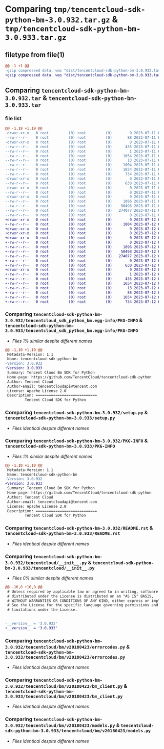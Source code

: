 # Comparing `tmp/tencentcloud-sdk-python-bm-3.0.932.tar.gz` & `tmp/tencentcloud-sdk-python-bm-3.0.933.tar.gz`

## filetype from file(1)

```diff
@@ -1 +1 @@
-gzip compressed data, was "dist/tencentcloud-sdk-python-bm-3.0.932.tar", last modified: Tue Jul 11 00:31:28 2023, max compression
+gzip compressed data, was "dist/tencentcloud-sdk-python-bm-3.0.933.tar", last modified: Wed Jul 12 00:20:10 2023, max compression
```

## Comparing `tencentcloud-sdk-python-bm-3.0.932.tar` & `tencentcloud-sdk-python-bm-3.0.933.tar`

### file list

```diff
@@ -1,19 +1,19 @@
-drwxr-xr-x   0 root         (0) root         (0)        0 2023-07-11 00:31:28.000000 tencentcloud-sdk-python-bm-3.0.932/
--rw-r--r--   0 root         (0) root         (0)       88 2023-07-11 00:31:28.000000 tencentcloud-sdk-python-bm-3.0.932/setup.cfg
-drwxr-xr-x   0 root         (0) root         (0)        0 2023-07-11 00:31:28.000000 tencentcloud-sdk-python-bm-3.0.932/tencentcloud_sdk_python_bm.egg-info/
--rw-r--r--   0 root         (0) root         (0)      435 2023-07-11 00:31:28.000000 tencentcloud-sdk-python-bm-3.0.932/tencentcloud_sdk_python_bm.egg-info/SOURCES.txt
--rw-r--r--   0 root         (0) root         (0)        1 2023-07-11 00:31:28.000000 tencentcloud-sdk-python-bm-3.0.932/tencentcloud_sdk_python_bm.egg-info/dependency_links.txt
--rw-r--r--   0 root         (0) root         (0)     1654 2023-07-11 00:31:28.000000 tencentcloud-sdk-python-bm-3.0.932/tencentcloud_sdk_python_bm.egg-info/PKG-INFO
--rw-r--r--   0 root         (0) root         (0)       13 2023-07-11 00:31:28.000000 tencentcloud-sdk-python-bm-3.0.932/tencentcloud_sdk_python_bm.egg-info/top_level.txt
--rw-r--r--   0 root         (0) root         (0)     1004 2023-07-11 00:31:28.000000 tencentcloud-sdk-python-bm-3.0.932/setup.py
--rw-r--r--   0 root         (0) root         (0)     1654 2023-07-11 00:31:28.000000 tencentcloud-sdk-python-bm-3.0.932/PKG-INFO
--rw-r--r--   0 root         (0) root         (0)      734 2023-07-11 00:31:28.000000 tencentcloud-sdk-python-bm-3.0.932/README.rst
-drwxr-xr-x   0 root         (0) root         (0)        0 2023-07-11 00:31:28.000000 tencentcloud-sdk-python-bm-3.0.932/tencentcloud/
--rw-r--r--   0 root         (0) root         (0)      630 2023-07-11 00:31:28.000000 tencentcloud-sdk-python-bm-3.0.932/tencentcloud/__init__.py
-drwxr-xr-x   0 root         (0) root         (0)        0 2023-07-11 00:31:28.000000 tencentcloud-sdk-python-bm-3.0.932/tencentcloud/bm/
--rw-r--r--   0 root         (0) root         (0)        0 2023-07-11 00:31:28.000000 tencentcloud-sdk-python-bm-3.0.932/tencentcloud/bm/__init__.py
-drwxr-xr-x   0 root         (0) root         (0)        0 2023-07-11 00:31:28.000000 tencentcloud-sdk-python-bm-3.0.932/tencentcloud/bm/v20180423/
--rw-r--r--   0 root         (0) root         (0)     1896 2023-07-11 00:31:28.000000 tencentcloud-sdk-python-bm-3.0.932/tencentcloud/bm/v20180423/errorcodes.py
--rw-r--r--   0 root         (0) root         (0)    50498 2023-07-11 00:31:28.000000 tencentcloud-sdk-python-bm-3.0.932/tencentcloud/bm/v20180423/bm_client.py
--rw-r--r--   0 root         (0) root         (0)   274077 2023-07-11 00:31:28.000000 tencentcloud-sdk-python-bm-3.0.932/tencentcloud/bm/v20180423/models.py
--rw-r--r--   0 root         (0) root         (0)        0 2023-07-11 00:31:28.000000 tencentcloud-sdk-python-bm-3.0.932/tencentcloud/bm/v20180423/__init__.py
+drwxr-xr-x   0 root         (0) root         (0)        0 2023-07-12 00:20:10.000000 tencentcloud-sdk-python-bm-3.0.933/
+-rw-r--r--   0 root         (0) root         (0)     1004 2023-07-12 00:20:10.000000 tencentcloud-sdk-python-bm-3.0.933/setup.py
+drwxr-xr-x   0 root         (0) root         (0)        0 2023-07-12 00:20:10.000000 tencentcloud-sdk-python-bm-3.0.933/tencentcloud/
+drwxr-xr-x   0 root         (0) root         (0)        0 2023-07-12 00:20:10.000000 tencentcloud-sdk-python-bm-3.0.933/tencentcloud/bm/
+drwxr-xr-x   0 root         (0) root         (0)        0 2023-07-12 00:20:10.000000 tencentcloud-sdk-python-bm-3.0.933/tencentcloud/bm/v20180423/
+-rw-r--r--   0 root         (0) root         (0)        0 2023-07-12 00:20:10.000000 tencentcloud-sdk-python-bm-3.0.933/tencentcloud/bm/v20180423/__init__.py
+-rw-r--r--   0 root         (0) root         (0)     1896 2023-07-12 00:20:10.000000 tencentcloud-sdk-python-bm-3.0.933/tencentcloud/bm/v20180423/errorcodes.py
+-rw-r--r--   0 root         (0) root         (0)    50498 2023-07-12 00:20:10.000000 tencentcloud-sdk-python-bm-3.0.933/tencentcloud/bm/v20180423/bm_client.py
+-rw-r--r--   0 root         (0) root         (0)   274077 2023-07-12 00:20:10.000000 tencentcloud-sdk-python-bm-3.0.933/tencentcloud/bm/v20180423/models.py
+-rw-r--r--   0 root         (0) root         (0)        0 2023-07-12 00:20:10.000000 tencentcloud-sdk-python-bm-3.0.933/tencentcloud/bm/__init__.py
+-rw-r--r--   0 root         (0) root         (0)      630 2023-07-12 00:20:10.000000 tencentcloud-sdk-python-bm-3.0.933/tencentcloud/__init__.py
+drwxr-xr-x   0 root         (0) root         (0)        0 2023-07-12 00:20:10.000000 tencentcloud-sdk-python-bm-3.0.933/tencentcloud_sdk_python_bm.egg-info/
+-rw-r--r--   0 root         (0) root         (0)        1 2023-07-12 00:20:10.000000 tencentcloud-sdk-python-bm-3.0.933/tencentcloud_sdk_python_bm.egg-info/dependency_links.txt
+-rw-r--r--   0 root         (0) root         (0)      435 2023-07-12 00:20:10.000000 tencentcloud-sdk-python-bm-3.0.933/tencentcloud_sdk_python_bm.egg-info/SOURCES.txt
+-rw-r--r--   0 root         (0) root         (0)     1654 2023-07-12 00:20:10.000000 tencentcloud-sdk-python-bm-3.0.933/tencentcloud_sdk_python_bm.egg-info/PKG-INFO
+-rw-r--r--   0 root         (0) root         (0)       13 2023-07-12 00:20:10.000000 tencentcloud-sdk-python-bm-3.0.933/tencentcloud_sdk_python_bm.egg-info/top_level.txt
+-rw-r--r--   0 root         (0) root         (0)       88 2023-07-12 00:20:10.000000 tencentcloud-sdk-python-bm-3.0.933/setup.cfg
+-rw-r--r--   0 root         (0) root         (0)     1654 2023-07-12 00:20:10.000000 tencentcloud-sdk-python-bm-3.0.933/PKG-INFO
+-rw-r--r--   0 root         (0) root         (0)      734 2023-07-12 00:20:10.000000 tencentcloud-sdk-python-bm-3.0.933/README.rst
```

### Comparing `tencentcloud-sdk-python-bm-3.0.932/tencentcloud_sdk_python_bm.egg-info/PKG-INFO` & `tencentcloud-sdk-python-bm-3.0.933/tencentcloud_sdk_python_bm.egg-info/PKG-INFO`

 * *Files 1% similar despite different names*

```diff
@@ -1,10 +1,10 @@
 Metadata-Version: 1.1
 Name: tencentcloud-sdk-python-bm
-Version: 3.0.932
+Version: 3.0.933
 Summary: Tencent Cloud Bm SDK for Python
 Home-page: https://github.com/TencentCloud/tencentcloud-sdk-python
 Author: Tencent Cloud
 Author-email: tencentcloudapi@tencent.com
 License: Apache License 2.0
 Description: ============================
         Tencent Cloud SDK for Python
```

### Comparing `tencentcloud-sdk-python-bm-3.0.932/setup.py` & `tencentcloud-sdk-python-bm-3.0.933/setup.py`

 * *Files identical despite different names*

### Comparing `tencentcloud-sdk-python-bm-3.0.932/PKG-INFO` & `tencentcloud-sdk-python-bm-3.0.933/PKG-INFO`

 * *Files 1% similar despite different names*

```diff
@@ -1,10 +1,10 @@
 Metadata-Version: 1.1
 Name: tencentcloud-sdk-python-bm
-Version: 3.0.932
+Version: 3.0.933
 Summary: Tencent Cloud Bm SDK for Python
 Home-page: https://github.com/TencentCloud/tencentcloud-sdk-python
 Author: Tencent Cloud
 Author-email: tencentcloudapi@tencent.com
 License: Apache License 2.0
 Description: ============================
         Tencent Cloud SDK for Python
```

### Comparing `tencentcloud-sdk-python-bm-3.0.932/README.rst` & `tencentcloud-sdk-python-bm-3.0.933/README.rst`

 * *Files identical despite different names*

### Comparing `tencentcloud-sdk-python-bm-3.0.932/tencentcloud/__init__.py` & `tencentcloud-sdk-python-bm-3.0.933/tencentcloud/__init__.py`

 * *Files 0% similar despite different names*

```diff
@@ -10,8 +10,8 @@
 # Unless required by applicable law or agreed to in writing, software
 # distributed under the License is distributed on an "AS IS" BASIS,
 # WITHOUT WARRANTIES OR CONDITIONS OF ANY KIND, either express or implied.
 # See the License for the specific language governing permissions and
 # limitations under the License.
 
 
-__version__ = '3.0.932'
+__version__ = '3.0.933'
```

### Comparing `tencentcloud-sdk-python-bm-3.0.932/tencentcloud/bm/v20180423/errorcodes.py` & `tencentcloud-sdk-python-bm-3.0.933/tencentcloud/bm/v20180423/errorcodes.py`

 * *Files identical despite different names*

### Comparing `tencentcloud-sdk-python-bm-3.0.932/tencentcloud/bm/v20180423/bm_client.py` & `tencentcloud-sdk-python-bm-3.0.933/tencentcloud/bm/v20180423/bm_client.py`

 * *Files identical despite different names*

### Comparing `tencentcloud-sdk-python-bm-3.0.932/tencentcloud/bm/v20180423/models.py` & `tencentcloud-sdk-python-bm-3.0.933/tencentcloud/bm/v20180423/models.py`

 * *Files identical despite different names*

